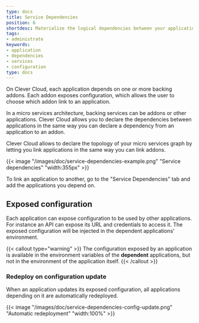 ```yaml
---
type: docs
title: Service Dependencies
position: 6
shortdesc: Materialize the logical dependencies between your applications with service dependencies
tags:
- administrate
keywords:
- application
- dependencies
- services
- configuration
type: docs
---
```


On Clever Cloud, each application depends on one or more backing addons. Each
addon exposes configuration, which allows the user to choose which addon link
to an application.

In a micro services architecture, backing services can be addons or other
applications. Clever Cloud allows you to declare the dependencies between
applications in the same way you can declare a dependency from an application
to an addon.

Clever Cloud allows to declare the topology of your micro services graph by
letting you link applications in the same way you can link addons.

{{< image "/images/doc/service-dependencies-example.png" "Service dependencies" "width:355px" >}}

To link an application to another, go to the "Service Dependencies" tab and
add the applications you depend on.

## Exposed configuration

Each application can expose configuration to be used by other applications.
For instance an API can expose its URL and credentials to access it. The
exposed configuration will be injected in the dependent applications'
environment.

{{< callout type="warning" >}}
The configuration exposed by an application is available in the environment variables of the **dependent** applications, but not in the environment of the application itself.
{{< /callout >}}


### Redeploy on configuration update

When an application updates its exposed configuration, all applications
depending on it are automatically redeployed.

{{< image "/images/doc/service-dependencies-config-update.png" "Automatic redeployment" "width:100%" >}}
